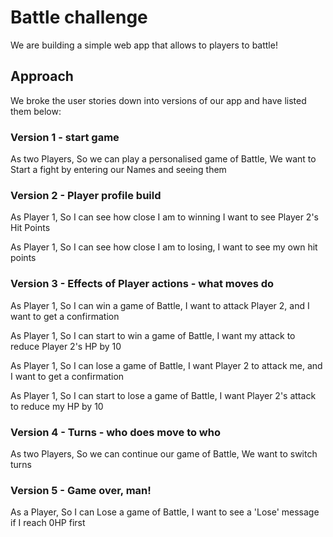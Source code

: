 # Battle challenge

We are building a simple web app that allows to players to battle!

## Approach

We broke the user stories down into versions of our app and have listed them below:

### Version 1 - start game

As two Players,
So we can play a personalised game of Battle,
We want to Start a fight by entering our Names and seeing them

### Version 2 - Player profile build

As Player 1,
So I can see how close I am to winning
I want to see Player 2's Hit Points

As Player 1,
So I can see how close I am to losing,
I want to see my own hit points

### Version 3 - Effects of Player actions - what moves do

As Player 1,
So I can win a game of Battle,
I want to attack Player 2, and I want to get a confirmation

As Player 1,
So I can start to win a game of Battle,
I want my attack to reduce Player 2's HP by 10

As Player 1,
So I can lose a game of Battle,
I want Player 2 to attack me, and I want to get a confirmation

As Player 1,
So I can start to lose a game of Battle,
I want Player 2's attack to reduce my HP by 10

### Version 4 - Turns - who does move to who

As two Players,
So we can continue our game of Battle,
We want to switch turns

### Version 5 - Game over, man!

As a Player,
So I can Lose a game of Battle,
I want to see a 'Lose' message if I reach 0HP first
